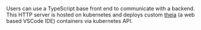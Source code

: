 Users can use a TypeScript base front end to communicate with a backend. This HTTP server is hosted on kubernetes and deploys custom [theia](https://www.theia-ide.org/) (a web based VSCode IDE) containers via kubernetes API.